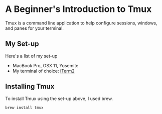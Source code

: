 # A Beginner's Introduction to Tmux

Tmux is a command line application to help configure sessions, windows, and panes for your terminal.

## My Set-up

Here's a list of my set-up

* MacBook Pro, OSX 11, Yosemite
* My terminal of choice: [iTerm2](https://www.iterm2.com/)

## Installing Tmux

To install Tmux using the set-up above, I used brew.

```bash
brew install tmux
```
